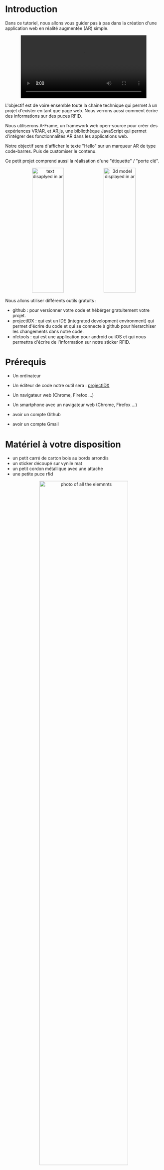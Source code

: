 # Introduction
Dans ce tutoriel, nous allons vous guider pas à pas dans la création d'une application web en réalité augmentée (AR) simple. 

<div align="center">
<video src='ressources/PXL_20240918_150111160_2.mp4' width="80%"/>
</div>

L'objectif est de voire ensemble toute la chaine technique qui permet à un projet d'exister en tant que page web. Nous verrons aussi comment écrire des informations sur des puces RFID.

Nous utiliserons A-Frame, un framework web open-source pour créer des expériences VR/AR, et AR.js, une bibliothèque JavaScript qui permet d'intégrer des fonctionnalités AR dans les applications web. 

Notre objectif sera d'afficher le texte "Hello" sur un marqueur AR de type code-barres. Puis de customiser le contenu.

Ce petit projet comprend aussi la réalisation d'une "étiquette" / "porte clé".
<div align="center">
  <img src="ressources/markup_1000019121.png" alt="text disaplyed in ar" width="45%" height="400"/>
  <img src="ressources/markup_1000019122.png" alt="3d model displayed in ar" width="45%" height="400"/>
</div>

Nous allons utiliser différents outils gratuits :
- github : pour versionner votre code et hébérger gratuitement votre projet.
- projectIDX : qui est un IDE (integrated development environment) qui permet d'écrire du code et qui se connecte à github pour hierarchiser les changements dans notre code.
- nfctools : qui est une application pour android ou iOS et qui nous permettra d'écrire de l'information sur notre sticker RFID.

# Prérequis
- Un ordinateur
- Un éditeur de code notre outil sera : [projectIDX](https://idx.dev/)
- Un navigateur web (Chrome, Firefox ...)
- Un smartphone avec un navigateur web (Chrome, Firefox ...)

- avoir un compte Github
- avoir un compte Gmail


# Matériel à votre disposition
- un petit carré de carton bois au bords arrondis
- un sticker découpé sur vynile mat
- un petit cordon métallique avec une attache
- une petite puce rfid

<div align="center"> 
  <img src="ressources/PXL_20240912_065600761.jpg" alt="photo of all the elemnnts" width="75%" />
</div>

Pour l'assemblage, rien de plus simple :
- coller le sticker sur le carré en carton bois sur l'emplacement délimité par la gravure.
- coller la puce RFID, centrée, au dos de ce carré.
- dévisser l'attache et faite la passer dans le trou.

et voilà ! on est prêts à passer sur la partie numérique !

Si vous voulez plus d'infos sur cette partie là
- [Explications de la découpe stickers](https://github.com/LucieMrc/SilhouetteCameo_2spi)
- [Explications sur la découpe laser](https://github.com/b2renger/Introduction_Laser_Beambox)

# Étape 1 : Créer un compte GitHub et un dépôt
- Créer un compte GitHub : Si vous n'en avez pas déjà un, rendez-vous sur https://github.com/signup?source=login et créez un compte.

**☢️ Le nom d'utilisateur que vous choisissez sera utilisé pour l'adresse qu'il faudra tapper pour voir votre projet. <u>Choisissez un nom court ! sans espaces, sans caractères spéciaux (accents etc.)</u>**

<div align="center"> 
  <img src="ressources/Capture_signup_github.png" alt="signup github page" width="49%" height="400"/>
  <img src="ressources/Capture_login_github.png" alt="login github page" width="49%" height="400"/>
</div>

- Créer un nouveau dépôt : Une fois connecté, cliquez sur le bouton "New repository". Donnez un nom à votre dépôt (par exemple, "microProjetAr"), ajoutez une description facultative, et cliquez sur "Create repository".

<div align="center"> 
<img src="ressources/Capture_github_newRepo.png" alt="menu to create new repo" width="75%" />
</div>
</br>
<div align="center"> 
<img src="ressources/Capture_github_newRepoCreation.png" alt="menu to create new repo" width="75%" />
</div>



# Étape 2 : Activer GitHub Pages
Nous allons maintenant configurer GitHub Pages, pour permettre à notre projet d'être servi par les serveurs de github lorsque l'on rentre l'adresse : https://[votre-nom-utilisateur].github.io/[votre-depot]


- Accéder aux paramètres : Dans votre dépôt, cliquez sur l'onglet "Settings", puis sur l'onglet "Pages"

<div align="center"> 
<img src="ressources/Capture_github_settings.png" alt="menu to access gh-pages settings" width="75%" />
</div>
</br>
<div align="center"> 
<img src="ressources/Capture_github_settings_pages.png" alt="Pages menu to access gh-pages settings" width="75%" />
</div>

- Sélectionner la branche : Dans la section "GitHub Pages", sélectionnez la branche main (ou la branche principale de votre dépôt).
- Enregistrer les modifications : Cliquez sur le bouton "Save". Votre site GitHub Pages sera maintenant accessible à l'adresse https://[votre-nom-utilisateur].github.io/[microprojetAr].

<div align="center"> 
<img src="ressources/Capture_github_settings_pages_activate.png" alt="activate gh-pages" width="75%" />
</div>

Si vous revenez sur la page d'accueil de votre projet, vous remarquerez au bout de quelques minutes, que certains éléments ont changé. Un déploiement est maintenant disponible !

<div align="center"> 
<img src="ressources/Capture_github_settings_pages_done.png" alt="gh-pages settings done" width="75%" />
</div>

Toute l'infrastructure nécessaire pour héberger votre projet est donc bien en place, il suffit maintenant d'ajouter du contenu.


# Étape 3 : Utiliser Project IDX

Rendez-vous sur le site de [projetIDX](https://idx.dev/) et connectez-vous.

Importer le dépôt : Utilisez l'option pour importer votre dépôt GitHub dans Project IDX.

<div align="center"> 
<img src="ressources/Capture_projetIDX_importRepo.png" alt="import repo in projetIDX" width="75%" />
</div>

Copiez l'adresse du dépot créé précédement.
<div align="center"> 
<img src="ressources/Capture_projetIDX_importRepo2.png" alt="import repo in projetIDX" width="75%" />
</div>

Configurer le projet pour un usage de developpement web.

- Créer un dossier ".idx":
  <div align="center"> 
  <img src="ressources/ProjetIDX_newFolder.png" alt="create a new file in project IDX" width="75%" />
  </div>

- Dans ce dossier, créer un fichier nommé "dev.nix"
  <div align="center"> 
  <img src="ressources/ProjetIDX_newFile.png" alt="create a new file in project IDX" width="75%" />
  </div>
  Pour arriver à ce résultat :
   <div align="center"> 
  <img src="ressources/ProjetIDX_comf.png" alt="create a new file in project IDX" width="75%" />
  </div>

- Copier le code de configuration de l'environnement de developpement dans le fichier "dev.nix" que vous venez de créer. (Ce fichier va nous permettre de tester notre code directement dans projetIDX et aussi de tester sur notre téléphone).
  ```
    # To learn more about how to use Nix to configure your environment
  # see: https://developers.google.com/idx/guides/customize-idx-env
  { pkgs, ... }: {
    # Which nixpkgs channel to use.
    channel = "stable-23.11"; # or "unstable"
    # Use https://search.nixos.org/packages to find packages
    packages = [
      pkgs.nodejs_20
      pkgs.python3
    ];
    # Sets environment variables in the workspace
    env = {};
    idx = {
      # Search for the extensions you want on https://open-vsx.org/ and use   "publisher.id"
      extensions = [
        # "vscodevim.vim"
      ];
      # Enable previews and customize configuration
      previews = {
        enable = true;
        previews = {
          web = {
            command = ["python3" "-m" "http.server" "$PORT" "--bind" "0.0.0.0"];
            manager = "web";
          };
        };
      };
      # Workspace lifecycle hooks
      workspace = {
        # Runs when a workspace is first created
        onCreate = {
          # Example: install JS dependencies from NPM
          # npm-install = "npm install";
          # Open editors for the following files by default, if they exist:
          default.openFiles = [ "style.css" "main.js" "index.html" ];
        };
        # Runs when the workspace is (re)started
        onStart = {
          # Example: start a background task to watch and re-build backend code
          # watch-backend = "npm run watch-backend";
        };
      };
    };
  }
  ```
Votre environnement de travail devrait ressembler à ceci :
   
  <div align="center"> 
  <img src="ressources/projetIDX_final_conf.png" alt="create a new file in project IDX" width="100%" />
  </div>

Il ne vous reste plus qu'à cliquer sur le bouton "Rebuild Environment" et c'est bon !


# Étape 4 : Créer la page HTML

Créer un fichier index.html : Dans votre projet IDX, créez un fichier nommé **"index.html."**

<div align="center"> 
<img src="ressources/Capture_projetIDX_newFile.png" alt="create a new file in project IDX" width="75%" />
</div>


Ajouter le code HTML : Copiez et collez le code HTML suivant dans votre fichier index.html :

```HTML
<!DOCTYPE html>
<html>
<head>
  <title>Ma première app AR</title>
  <script src="https://aframe.io/releases/1.3.0/aframe.min.js"></script>
  <script src="https://raw.githubusercontent.com/jeromeetienne/AR.js/master/aframe/build/aframe-ar.js"></script>   

</head>
<body>
    <a-scene embedded
    arjs="sourceType: webcam; detectionMode: mono_and_matrix; matrixCodeType: 3x3; trackingMethod: best ; changeMatrixMode: modelViewMatrix;"
    renderer="sortObjects: true; antialias: true; colorManagement: true; physicallyCorrectLights; logarithmicDepthBuffer: true;"

    vr-mode-ui="enabled: false"

    smooth=" true" smoothCount="5" smoothTolerance=".05" smoothThreshold="5"
    
    sourceWidth="800" sourceHeight="600" displayWidth="1280" displayHeight="720">

      
        <a-marker type='barcode' value='2'>
   
            <a-text value="Hello !" 
            side="double" position = "0 0 -1" rotation="270 0 0" 
            width="8"
            color="red" align="center" >
            </a-text>

        </a-marker>

        <a-entity camera></a-entity>
  </a-scene>
</body>
</html>
```


# Étape 5 : Comprendre le code
Ce code crée une expérience simple de réalité augmentée (RA) en utilisant A-Frame et AR.js. Décomposons ce que fait chaque partie :

Si vous n'êtes pas à l'aise et ne connaissez pas du tout la manière dont du code html fonctionne cliquez sur le petit triangle pour déplier une explication des bases de la syntaxe html

<details > <summary> <b>&#128161 les bases html</b> </summary>

Une page HTML est comme un sandwich. Elle a besoin d'un pain du haut et d'un pain du bas pour contenir la garniture !

Le pain du haut et du bas, ce sont les balises ```<html>``` et ```</html>```. Elles indiquent au navigateur que le contenu entre ces balises est du code HTML.

Deux parties principales : À l'intérieur du "sandwich HTML", on trouve deux parties :

**La tête** (```<head>``` et ```</head>```) : C'est comme les informations sur l'emballage du sandwich. On y met des informations importantes pour le navigateur, mais qui ne sont pas affichées directement à l'utilisateur. 

Par exemple :
- Le titre de la page ```<title>```

- Des liens vers des fichiers CSS pour le style

- Des liens vers des fichiers JavaScript pour les fonctionnalités interactives

**Le corps** (```<body>``` et ```</body>```) : C'est la garniture du sandwich ! C'est le contenu visible de la page web : texte, images, vidéos, etc.

La syntaxe et donc l'interprétation par le navigateur du code html repose sur des balises ouvrantes et fermantes :

- La balise **ouvrante** (par exemple ```<p>```)  dit au navigateur : "Attention, on commence un paragraphe !"
- La balise fermante (par exemple ```</p>```) dit : "Voilà, le paragraphe est terminé."

Tout le contenu entre la balise ouvrante et la balise fermante est considéré comme faisant partie de cet élément.

Exemple :
```html
<html>
<head>
  <title>Ma page web</title>
</head>
<body>
  <h1>Bienvenue !</h1>
  <p>Ceci est un paragraphe de texte.</p>
</body>
</html>
```
Dans cet exemple :

- ```<html>``` ouvre la page HTML et ```</html>``` la ferme.
- ```<head>``` ouvre la section d'en-tête et ```</head>``` la ferme.
- ```<title>``` ouvre le titre de la page et ```</title>``` le ferme.
- ```<body>``` ouvre le corps de la page et ```</body>``` le ferme.
- ```<h1>``` ouvre un titre de niveau 1 et ```</h1>``` le ferme.
- ```<p>``` ouvre un paragraphe et ```</p>``` le ferme.

</details>
</br>

Ici nous avons une structure HTML classique : Le code met en place une page HTML basique avec les sections <head> et <body>.


Dans la partie ```<head>```, nous ajoutons : 

- le titre de l'expérience
  ```html
  <title>Ma première app AR</title>
  ```

- la *Bibliothèque A-Frame* : Il inclut la bibliothèque A-Frame (aframe.min.js) qui est un framework JavaScript permettant de créer des expériences de réalité virtuelle (RV) et de RA en utilisant du HTML.
  ```html
  <script src="https://aframe.io/releases/1.3.0/aframe.min.js"></script>
  ``` 

- la *Bibliothèque AR.js* : Il inclut la bibliothèque AR.js (aframe-ar.js) qui ajoute des capacités de RA à A-Frame.
  ```html
  <script src="https://raw.githubusercontent.com/jeromeetienne/AR.js/master/aframe/build/aframe-ar.js"></script>  
  ```

Dans la partie ```<body>```, et c'est ici que tout ce joue pour le contenu visible par l'utilisateur. Nous ajoutons : 

- la *scène RA* : L'élément ```<a-scene>``` crée la scène de RA.
  ```html
  <a-scene embedded
    arjs="sourceType: webcam; detectionMode: mono_and_matrix; matrixCodeType: 3x3; trackingMethod: best ; changeMatrixMode: modelViewMatrix;"
    renderer="sortObjects: true; antialias: true; colorManagement: true; physicallyCorrectLights; logarithmicDepthBuffer: true;"

    vr-mode-ui="enabled: false"

    smooth=" true" smoothCount="5" smoothTolerance=".05" smoothThreshold="5"
    
    sourceWidth="800" sourceHeight="600" displayWidth="1280" displayHeight="720">

        <!-- contenu de l'expérience AR avec d'autres balises -->

  </a-scene>
  ```
  Remarquez qu'avant le chevron fermant '>' de la balise ```<a-scene>``` nous ajoutons beaucoup d'options (qui s'appellent attributs en html)  pour configuer la manière dont la scène va s'afficher.

  <details > <summary> <b>&#128161 les détails des options de configuration de l'attribut arjs</b> </summary>
  - *embedded* : Cet attribut indique à A-Frame d'intégrer la scène dans la page HTML.

  - *arjs* : Cet attribut configure AR.js 
    - *sourceType: webcam* : Utilise la webcam de l'appareil comme source vidéo.
    - *detectionMode: mono_and_matrix* : Détecte à la fois les images cibles et les marqueurs de type code-barres.
    - *matrixCodeType: 3x3* : Spécifie que le type de code-barres utilisé est un code-barres matriciel 3x3.
    - *trackingMethod: best* : Utilise la meilleure méthode de suivi disponible.
    - *changeMatrixMode: modelViewMatrix* : Mode de changement de matrice pour le suivi.
    - *vr-mode-ui="enabled: false"* : Désactive l'interface utilisateur du mode VR.
    - *renderer*. Configure le rendu de la scène avec des options pour le tri des objets, l'antialiasing, la gestion des couleurs, etc.
    - *smooth* : Active le lissage du mouvement de la caméra.
  </details>
  </br>

- Le *marqueur* : L'élément ```<a-marker>``` définit un marqueur de type code-barres avec la valeur '2'. Lorsque la caméra détecte ce marqueur, le contenu à l'intérieur de la balise sera affiché en RA.
  ```html
  <a-marker type='barcode' value='2'>
    <!-- ajouter du contenu qui sera visible par l'utilisateur et donc ancré sur notre marqueur -->
  </a-marker>
  ```
  Ici la valeur 2 correspond à un motif précis qui a été prédécoupé pour vous à la [découpeuse de stickers](https://github.com/LucieMrc/SilhouetteCameo_2spi). Avec la technique que nous utilisons [il existe 64 motifs différents](https://github.com/b2renger/Introduction_A-frame/blob/main/markers/barcodes/2.png) qui peuvent être détectés en même temps par arjs.

- Un texte : L'élément <a-text> crée un texte en 3D qui sera affiché au-dessus du marqueur. Le texte est "Hello !", de couleur rouge et centré.
  ```html
  <a-text value="Hello !" 
            side="double" position = "0 0 -1" rotation="270 0 0" 
            width="8"
            color="red" align="center" >
  </a-text>
  ```
    <details > <summary> <b>&#128161 les détails des attributs de la balise a-text</b> </summary>
  - *value* : Le texte à afficher.
  - *side=double* : permet d'afficher le texte quelque soit l'angle sous lequel on le regarde.
  - *position="0 0 -1" : la position xyz du centre du texte par rapport au centre du marqueur.
  - *rotation="270 0 0"* :
  - *width="8"* : la largeur du texte.
  - *color="red"* : la couleur du texte.
  - *align="center"* : l'alignement du texte.
  </details>
  </br>

- Caméra : L'élément ```<a-entity camera>``` définit la caméra de la scène, le fonctionnement par défaut nous convient parfaitement, mais il est possible d'ajouter des fonctionalités comme par exemple l'interaction via l'orientation du regard ('gaze' interaction).


En résumé, ce code crée une expérience de RA où un texte apparaît dans un esapce 3D lorsque le marqueur code-barres 2 est détecté par la caméra.



# Étape 6 : Tester
- Configurer

- Enregistrer les modifications : Enregistrez votre fichier index.html.

- Tester votre projet : Affichez la webview de votre projet.

  <div align="center"> 
  <img src="ressources/Capture_projetIDX_webview.png" alt="check the webview tab !" width="75%" />
  </div>

  **☣️** Il peut arriver que la webview disparaisse ... Dans ce cas là vous pouvez faire apparaitre la "palette de commande" en (Cmd+Maj+P sur Mac ou Ctrl+Maj+P pour les autres systèmes), puis sélectionnez ou tappez "Show Web Preview" (Afficher l'aperçu sur le Web).


  <div align="center"> 
  <img src="ressources/Capture_projetIDX_webview_commandPalette.png" alt="command palette" width="75%" />
  </div>

  Vous pouvez alors visionner votre page en plein écran en cliquant sur le petit icône en haut à droite.

  <div align="center"> 
  <img src="ressources/Capture_projetIDX_webview_ouvrir.png" alt="command palette" width="75%" />
  </div>

  Cela ouvrira votre expérience dans un nouvel onglet sur votre ordinateur. A ce stade vous devriez voir : une page web vous montrant vous !

  Si vous montrez le marqueur à la caméra vous devriez voir ceci :

  <div align="center"> 
  <img src="ressources/Capture_final_product_v1.png" alt="command palette" width="75%" />
  </div>

  Votre projet fonctionne donc dans l'éditeur et avec la caméra de votre ordinateur.

  Vous pouvez maintenant le tester sur votre smartphone. Il vous suffit de vous rendre sur la page que vous venez d'ouvrir.

  Si vous utilisez chrome, vous pouvez aussi créer un QR code que vous pourrez scanner avec votre appareil photo pour accéder à la page de test.

  <div align="center"> 
  <img src="ressources/Capture_qr.png" alt="create qrcode with chrome" width="75%" />
  </div>

  
Vous pouvez ensuite répéter ces opérations en changeant le code, sauvegardant et en actualisant la page. 

Essayer par exemple de changer le texte, sa couleur, sa taille, sa position etc.



# Étape 7 : Publier l'application

Commiter les modifications : Utilisez les outils de versioning de Project IDX pour commiter vos changements et les pousser sur votre dépôt GitHub.

- Cliquer sur le bouton source control de projetIDX
  <div align="center"> 
  <img src="ressources/Capture_git_icon.png" alt="" width="10%" />
  </div>

- 'Stager' les changements en cliquant sur le "+"
  <div align="center"> 
  <img src="ressources/Capture_git_stage.png" alt="" width="75%"/>
  </div>

- 'Commiter' les changements en cliquant sur le bouton 'commit'
  <div align="center"> 
  <img src="ressources/Capture_git_commit.png" alt=" " width="75%"/>
  </div>

- Synchroniser les changements en cliquant sur le bouton 'commit'
  <div align="center"> 
  <img src="ressources/Capture_git_sync.png" alt=" " width="75%"/>
  </div>

Cette dernière opération va envoyer vos changements à votre dépot github et du coup mettre à jour la page mise en ligne.

**Votre expérience est maintenant déployée à l'adresse :** *https://[votre-nom-utilisateur].github.io/[votre-depot]*

**✨	 Félicitations ! ✨**  Vous avez créé votre première application AR. Vous pouvez maintenant personnaliser votre application en modifiant le texte, en ajoutant des modèles 3D, et en expérimentant avec différentes fonctionnalités d'A-Frame et AR.js.

Note : Ce tutoriel est une introduction de base. Pour approfondir vos connaissances, consultez la documentation officielle d'A-Frame et AR.js.

 #  Étape 8 : Encoder le sticker RFID

Notre but est de programmer notre sticker RFID pour que lorsque nous approchons notre téléphone, celui-ci va nous proposer d'ouvrir la page web hébergeant notre projet.

Pour cela nous allons utiliser NFCTools qui est gratuit et qui est disponible pour [Android](https://play.google.com/store/apps/details?id=com.wakdev.wdnfc&hl=fr) ou [iOS](https://apps.apple.com/fr/app/nfc-tools/id1252962749)?.

- Choisir l'onglet "Ecrire" et sélectionner "ajouter un enregistrement"
  <div align="center"> 
  <img src="ressources/NFCTools_ecrire.png" alt=" " width="75%"/>
  </div>
- Choisir "URL/URI"
  <div align="center"> 
  <img src="ressources/NFCTools_ajout.png" alt=" " width="75%"/>
  </div>
- Entrer l'adresse de votre page puis valider
  <div align="center"> 
  <img src="ressources/NFCTools_url.png" alt=" " width="75%"/>
  </div>
- Vous pouvez maintenant cliquer sur le bouton "Ecrire" sous le champ "Plus d'options"
  <div align="center"> 
  <img src="ressources/NFCTools_enregistrer.png" alt=" " width="75%"/>
  </div>
- Vous devrier voir cet écran vous demandant d'approcher votre smartphone du sticker.
  <div align="center"> 
  <img src="ressources/NFCTools_approcher.png" alt=" " width="75%"/>
  </div>
- Une fois que vous avez réussi à détecter votre sticker, l'écriture devrait s'effectuer
  <div align="center"> 
  <img src="ressources/NFCTools_valider.png" alt=" " width="75%"/>
  </div>

Normalement c'est bon !
Vous pouvez fermer NFCTools et tester !



# Pour aller plus loin ...

Un cours entier en anglais est disponible sur [le site de l'ateliernum](http://ateliernum.github.io) à cette adresse : https://github.com/b2renger/Introduction_A-frame#introduction_a-frame

Personnaliser l'apparence : Ajouter d'autres éléments, modifier les couleurs, les tailles et les positions des éléments.

Ajouter des modèles 3D : Importer des modèles 3D dans votre scène.

Utiliser d'autres types de marqueurs : Explorer les différents types de marqueurs AR.

Créer des interactions : Ajouter des événements et des interactions à votre application.
